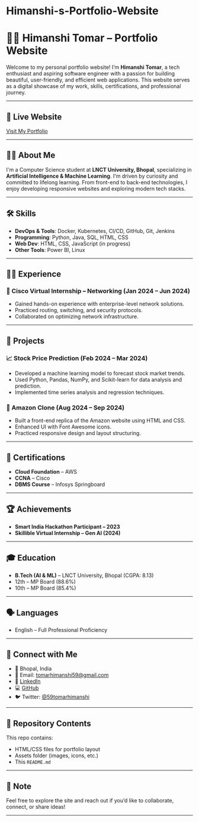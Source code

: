 # Himanshi-s-Portfolio-Website
# 👩‍💻 Himanshi Tomar – Portfolio Website

Welcome to my personal portfolio website! I’m **Himanshi Tomar**, a tech enthusiast and aspiring software engineer with a passion for building beautiful, user-friendly, and efficient web applications. This website serves as a digital showcase of my work, skills, certifications, and professional journey.

---

## 🔗 Live Website
[Visit My Portfolio](https://your-github-username.github.io/your-portfolio-repo-name)

---

## 🙋‍♀️ About Me

I'm a Computer Science student at **LNCT University, Bhopal**, specializing in **Artificial Intelligence & Machine Learning**. I'm driven by curiosity and committed to lifelong learning. From front-end to back-end technologies, I enjoy developing responsive websites and exploring modern tech stacks.

---

## 🛠️ Skills

- **DevOps & Tools**: Docker, Kubernetes, CI/CD, GitHub, Git, Jenkins  
- **Programming**: Python, Java, SQL, HTML, CSS  
- **Web Dev**: HTML, CSS, JavaScript (in progress)  
- **Other Tools**: Power BI, Linux  

---

## 👩‍💼 Experience

### 📡 Cisco Virtual Internship – Networking (Jan 2024 – Jun 2024)
- Gained hands-on experience with enterprise-level network solutions.
- Practiced routing, switching, and security protocols.
- Collaborated on optimizing network infrastructure.

---

## 💼 Projects

### 📈 Stock Price Prediction (Feb 2024 – Mar 2024)
- Developed a machine learning model to forecast stock market trends.
- Used Python, Pandas, NumPy, and Scikit-learn for data analysis and prediction.
- Implemented time series analysis and regression techniques.

### 🛒 Amazon Clone (Aug 2024 – Sep 2024)
- Built a front-end replica of the Amazon website using HTML and CSS.
- Enhanced UI with Font Awesome icons.
- Practiced responsive design and layout structuring.

---

## 📜 Certifications

- **Cloud Foundation** – AWS  
- **CCNA** – Cisco  
- **DBMS Course** – Infosys Springboard  

---

## 🏆 Achievements

- **Smart India Hackathon Participant – 2023**  
- **Skillible Virtual Internship – Gen AI (2024)**  

---

## 🎓 Education

- **B.Tech (AI & ML)** – LNCT University, Bhopal (CGPA: 8.13)
- 12th – MP Board (88.6%)
- 10th – MP Board (85.4%)

---

## 🗣️ Languages

- English – Full Professional Proficiency

---

## 🔗 Connect with Me

- 📍 Bhopal, India  
- 📧 Email: tomarhimanshi59@gmail.com  
- 🔗 [LinkedIn](https://linkedin.com/in/himanshi-tomar-a83680220)  
- 💻 [GitHub](https://github.com/Himanshi-12)  
- 🐦 Twitter: [@59tomarhimanshi](https://twitter.com/59tomarhimanshi)

---

## 📁 Repository Contents

This repo contains:

- HTML/CSS files for portfolio layout
- Assets folder (images, icons, etc.)
- This `README.md`

---

## 📌 Note

Feel free to explore the site and reach out if you’d like to collaborate, connect, or share ideas!

---
